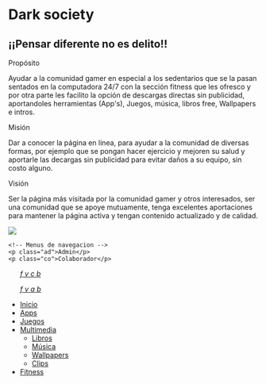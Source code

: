 <!DOCTYPE html>
<html>
<head>
	<meta charset="UTF-8">
  <link rel="shortcut icon" href="Img/iconos/a.ico">
	<title>Dark Society</title>
	<script src="Formato/Estilos2.js" type="text/javascript"></script>
</head>
<body class="index" background="Img/bg17.jpg">
	
  <h1 class="bn"> Dark society </h1>
  <h2 class="Eslogan">¡¡Pensar diferente no es delito!!</h2>
  
  <p class="Pro">Propósito</p>
  <p class="des">Ayudar a la comunidad gamer en especial a los sedentarios que se la pasan sentados en la computadora 24/7 con la sección fitness que les ofresco y por otra parte les facilito la opción de descargas directas sin publicidad, aportandoles herramientas (App's), Juegos, música, libros free, Wallpapers e intros.</p>
  <p class="Mis">Misión</p>
  <p class="inf">Dar a conocer la página en linea, para ayudar a la comunidad de diversas formas, por ejemplo que se pongan hacer ejercicio y mejoren su salud y aportarle las decargas sin publicidad para evitar daños a su equipo, sin costo alguno.</p>
  <p class="vi">Visión</p>
  <p class="inf1">Ser la página más visitada por la comunidad gamer y otros interesados, ser una comunidad que se apoye mutuamente, tenga excelentes aportaciones para mantener la página activa y tengan contenido actualizado y de calidad.</p>
  <!-- Banner -->

  <div class="ban">
    <img src="Img/banner.jpg"/>
  </div>

	<!-- Menus de navegacion -->
    <p class="ad">Admin</p>
    <p class="co">Colaborador</p>
  <!-- Redes Sociales-->
  <div class="logsco">
    <ul>
       <a class="y" href="https://www.youtube.com/channel/UCSuirHYDFgQC8axf9EAmPwQ/videos" target="_blank">
          <i>f</i>
       </a>
       <a class="i" href="https://www.instagram.com/the_mickey.sr/" target="_blank">
          <i>v</i>
       </a>
       <a class="t" href="mailto:admin@miguel-soto.ga">
          <i>c</i>
       </a>
       <a class="f" href="https://www.facebook.com/mikey.soto.58" target="_blank">
          <i>b</i>
       </a>
    </ul>
  </div>

  <div class="logsad">
    <ul>
       <a class="y" href="https://www.youtube.com/channel/UCSuirHYDFgQC8axf9EAmPwQ/videos" target="_blank">
          <i>f</i>
       </a>
       <a class="i" href="https://www.instagram.com/geovanni.sr/" target="_blank">
          <i>v</i>
       </a>
       <a class="t" href="https://twitter.com/Geovann1i" target="_blank">
          <i>a</i>
       </a>
       <a class="f" href="https://www.facebook.com/Geovanni.SR" target="_blank">
          <i>b</i>
       </a>
    </ul>
  </div>

  <!--Navegacion-->

  <div id="header">
    <ul class="nav">
      <li><a href="index.html">Inicio</a></li>
      <li><a href="Menus/Apps.html">Apps</a></li>
      <li><a href="Menus/Juegos.html">Juegos</a></li>
      <li><a href="">Multimedia</a>
    <ul>
      <li><a href="Menus/Libros.html">Libros</a></li>
      <li><a href="Menus/Musica.html">Música</a></li>
      <li><a href="Menus/Wallpapers.html">Wallpapers</a></li>
      <li><a href="Menus/Clips.html">Clips</a></li>
    </ul>
      </li>
      <li><a href="Menus/Fitnes.html">Fitness</a></li>
    </ul>
  </div>
</body>
</html>
